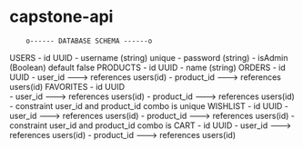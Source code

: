 # capstone-api

	    o------ DATABASE SCHEMA ------o

USERS
	- id UUID
	- username (string) unique
	- password (string)
	- isAdmin (Boolean) default false
PRODUCTS
	- id UUID
	- name (string)
ORDERS
	- id UUID
	- user_id ---> references users(id)
	- product_id ---> references users(id)
FAVORITES
	- id UUID	
	- user_id ---> references users(id)
	- product_id ---> references users(id)
	- constraint user_id and product_id combo is unique
WISHLIST
	- id UUID
	- user_id ---> references users(id)
	- product_id ---> references users(id)
	- constraint user_id and product_id combo is 
CART
	- id UUID
	- user_id ---> references users(id)
	- product_id ---> references users(id)
	

	

	
